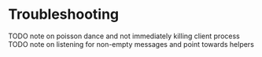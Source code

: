 # Troubleshooting
TODO note on poisson dance and not immediately killing client process 
TODO note on listening for non-empty messages and point towards helpers 
